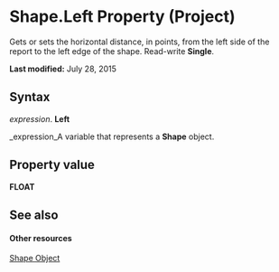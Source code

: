 
# Shape.Left Property (Project)
Gets or sets the horizontal distance, in points, from the left side of the report to the left edge of the shape. Read-write  **Single**.

 **Last modified:** July 28, 2015


## Syntax

 _expression_. **Left**

 _expression_A variable that represents a  **Shape** object.


## Property value

 **FLOAT**


## See also


#### Other resources


 [Shape Object](d2b32bcd-5595-a4a7-9772-feb25fd0103a.md)
